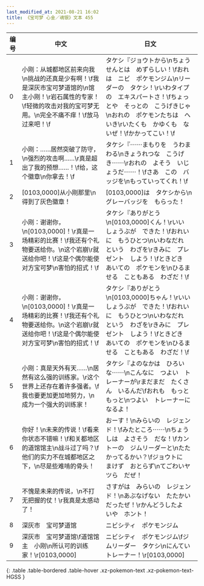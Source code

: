 ```yaml
---
last_modified_at: 2021-08-21 16:02
title: 《宝可梦 心金／魂银》文本 455
---
```

| 编号 | 中文 | 日文 |
| ---- | ---- | ---- |
| 0 | 小刚：从城都地区前来向我\n挑战的还真是少有啊！\f我是深灰市宝可梦道馆的\n馆主小刚！\r岩石属性的专家！\f轻微的攻击对我的宝可梦无用。\n完全不痛不痒！\f放马过来吧！\f | タケシ『ジョウトから\nちょうせんとは　めずらしい！\fおれは　ニビ　ポケモンジム\nリーダーの　タケシ！\rいわタイプの　エキスパートさ！\fちょっとや　そっとの　こうげきじゃ\nおれの　ポケモンたちは　へいき\rいたくも　かゆくも　ないぜ！\fかかってこい！\f |
| 1 | 小刚：……居然突破了防守，\n强烈的攻击啊……\r真是超出了我的预想……！\f给，这个徽章\n你拿去！\f | タケシ『⋯⋯まもりを　うわまわる\nきょうれつな　こうげき⋯⋯\rおれの　よそう　いじょうだ⋯⋯！\fさあ　この　バッジを\nもっていってくれ！\f |
| 2 | [0103,0000]从小刚那里\n得到了灰色徽章！ | [0103,0000]は　タケシから\nグレーバッジを　もらった！ |
| 3 | 小刚：谢谢你，\n[0103,0000]！\r真是一场精彩的比赛！\f我还有个礼物要送给你。\n这个岩崩\r就送给你吧！\f这是个偶尔能使对方宝可梦\n害怕的招式！\f | タケシ『ありがとう\n[0103,0000]くん！\rいい　しょうぶが　できた！\fおれいに　もうひとつ\nいわなだれ　という　わざを\rきみに　プレゼント　しよう！\fときどき　あいての　ポケモンを\nひるませる　こともある　わざだ！\f |
| 4 | 小刚：谢谢你，\n[0103,0000]！\r真是一场精彩的比赛！\f我还有个礼物要送给你。\n这个岩崩\r就送给你吧！\f这是个偶尔能使对方宝可梦\n害怕的招式！\f | タケシ『ありがとう\n[0103,0000]ちゃん！\rいい　しょうぶが　できた！\fおれいに　もうひとつ\nいわなだれ　という　わざを\rきみに　プレゼント　しよう！\fときどき　あいての　ポケモンを\nひるませる　こともある　わざだ！\f |
| 5 | 小刚：真是天外有天……\n居然有这么强的训练家。\r这个世界上还存在着许多强者。\f我也要更加更加地努力，\n成为一个强大的训练家！ | タケシ『よのなかは　ひろいな⋯⋯\nこんなに　つよい　トレーナーが\rまだまだ　たくさん　いるんだ\fおれも　もっと　もっと\nつよい　トレーナーに　なるよ！ |
| 6 | 你好！\n未来的传说！\f看来你状态不错嘛！\f和关都地区的道馆馆主\n战斗过了吗？\f他们的实力不在城都地区之下，\n尽是些难啃的骨头！ | おーす！\nみらいの　レジェンド！\fみたところ⋯⋯\nちょうしは　よさそう　だな！\fカントーの　ジムリーダーと\nたたかってるかい？\fジョウトに　まけず　おとらず\nてごわいヤツら　だぜ！ |
| 7 | 不愧是未来的传说，\n不打无把握的仗！\r我真是太感动了！ | さすがは　みらいの　レジェンド！\nあぶなげない　たたかい　だったぜ！\rかんどうしたよ　いや　ホント！ |
| 8 | 深灰市　宝可梦道馆 | ニビシティ　ポケモンジム |
| 9 | 深灰市　宝可梦道馆\f道馆馆主　小刚\n所认可的训练家！\r[0103,0000] | ニビシティ　ポケモンジム\fジムリーダー　タケシ\nにんてい　トレーナー！\r[0103,0000] |
{: .table .table-bordered .table-hover .xz-pokemon-text .xz-pokemon-text-HGSS }